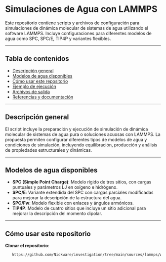 # Simulaciones de Agua con LAMMPS

Este repositorio contiene scripts y archivos de configuración para simulaciones de dinámica molecular de sistemas de agua utilizando el software LAMMPS. Incluye configuraciones para diferentes modelos de agua como SPC, SPC/E, TIP4P y variantes flexibles.

---

## Tabla de contenidos

- [Descripción general](#descripción-general)
- [Modelos de agua disponibles](#modelos-de-agua-disponibles)
- [Cómo usar este repositorio](#cómo-usar-este-repositorio)
- [Ejemplo de ejecución](#ejemplo-de-ejecución)
- [Archivos de salida](#archivos-de-salida)
- [Referencias y documentación](#referencias-y-documentación)

---

## Descripción general

El script incluye la preparación y ejecución de simulación de dinámica molecular de sistemas de agua pura o soluciones acuosas con LAMMPS. La propuesta permiten configurar diferentes tipos de modelos de agua y condiciones de simulación, incluyendo equilibración, producción y análisis de propiedades estructurales y dinámicas.

---

## Modelos de agua disponibles

- **SPC (Simple Point Charge)**: Modelo rígido de tres sitios, con cargas puntuales y parámetros LJ en oxígeno e hidrógeno.
- **SPC/E**: Variante extendida del SPC con cargas parciales modificadas para mejorar la descripción de la estructura del agua.
- **SPC/Fw**: Modelo flexible con enlaces y ángulos armónicos.
- **TIP4P**: Modelo de cuatro sitios que incluye un sitio adicional para mejorar la descripción del momento dipolar.

---

## Cómo usar este repositorio

**Clonar el repositorio**:
```bash
   https://github.com/Nickware/investigation/tree/main/sources/lammps/water
```
